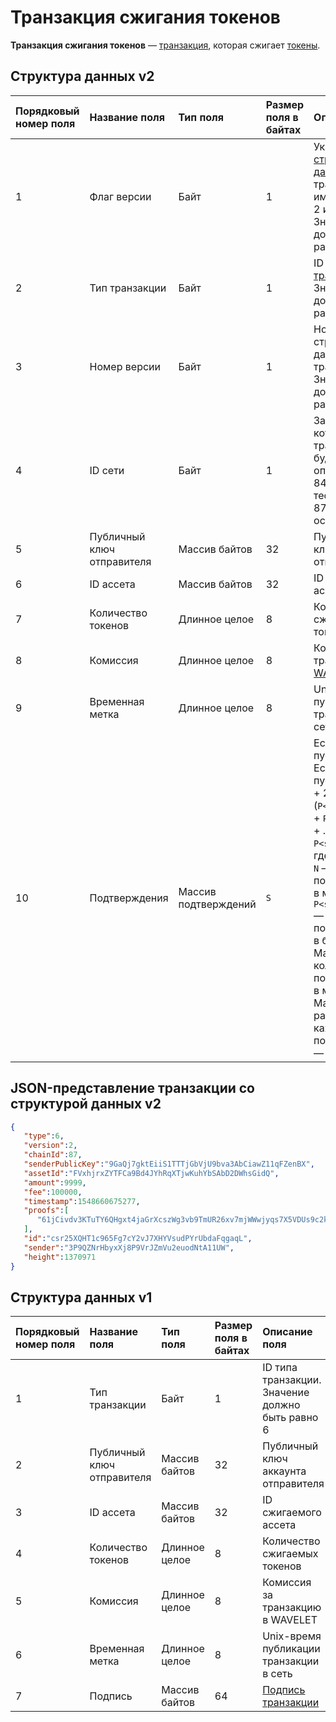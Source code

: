 # Транзакция сжигания токенов

**Транзакция сжигания токенов** — [транзакция](/blockchain/transaction.md), которая сжигает [токены](/blockchain/token.md).

## Структура данных v2

| Порядковый номер поля | Название поля | Тип поля | Размер поля в байтах | Описание поля |
| :--- | :--- | :--- | :--- | :--- |
| 1 | Флаг версии | Байт | 1 | Указывает что [структура данных](/blockchain/transaction-data-structure.md) транзакции имеет версию 2 или выше. <br>Значение должно быть равно 0 |
| 2 | Тип транзакции | Байт | 1 | ID [типа транзакции](/blockchain/transaction-type.md). <br>Значение должно быть равно 6 |
| 3 | Номер версии | Байт | 1 | Номер версии структуры данных транзакции. <br>Значение должно быть равно 2 |
| 4 | ID сети | Байт | 1 | Задает сеть, в которой транзакция будет опубликована. <br>84 для тестовой сети, 87 для основной сети |
| 5 | Публичный ключ отправителя | Массив байтов | 32 | Публичный ключ аккаунта отправителя |
| 6 | ID ассета | Массив байтов | 32 | ID сжигаемого ассета |
| 7 | Количество токенов | Длинное целое | 8 | Количество сжигаемых токенов |
| 8 | Комиссия | Длинное целое | 8 | Комиссия за транзакцию в [WAVELET](/blockchain/token/wavelet.md) |
| 9 | Временная метка | Длинное целое | 8 | Unix-время публикации транзакции в сеть |
| 10 | Подтверждения | Массив подтверждений | `S` | Если массив пустой, то `S`= 3. <br>Если массив не пустой, то `S`= 3 + 2 × `N` + \(`P<sub>1</sub>` + `P<sub>2</sub>` + ... + `P<sub>n</sub>`\), <br>где <br>`N` — количество подтверждений в массиве, <br>`P<sub>n</sub>` — размер `N`-го подтверждения в байтах.<br> Максимальное количество подтверждений в массиве — 8. Максимальный размер каждого подтверждения — 64 байта |

## JSON-представление транзакции со структурой данных v2

```json
{  
   "type":6,
   "version":2,
   "chainId":87,
   "senderPublicKey":"9GaQj7gktEiiS1TTTjGbVjU9bva3AbCiawZ11qFZenBX",
   "assetId":"FVxhjrxZYTFCa9Bd4JYhRqXTjwKuhYbSAbD2DWhsGidQ",
   "amount":9999,
   "fee":100000,
   "timestamp":1548660675277,
   "proofs":[  
      "61jCivdv3KTuTY6QHgxt4jaGrXcszWg3vb9TmUR26xv7mjWWwjyqs7X5VDUs9c2ksndaPogmdunHDdjWCuG1GGhh"
   ],
   "id":"csr25XQHT1c965Fg7cY2vJ7XHYVsudPYrUbdaFqgaqL",
   "sender":"3P9QZNrHbyxXj8P9VrJZmVu2euodNtA11UW",
   "height":1370971
}
```

## Структура данных v1

| Порядковый номер поля | Название поля | Тип поля | Размер поля в байтах | Описание поля |
| :--- | :--- | :--- | :--- | :--- |
| 1 | Тип транзакции | Байт | 1 | ID типа транзакции. <br>Значение должно быть равно 6 |
| 2 | Публичный ключ отправителя | Массив байтов | 32 | Публичный ключ аккаунта отправителя |
| 3 | ID ассета | Массив байтов | 32 | ID сжигаемого ассета |
| 4 | Количество токенов | Длинное целое | 8 | Количество сжигаемых токенов  |
| 5 | Комиссия | Длинное целое | 8 | Комиссия за транзакцию в WAVELET |
| 6 | Временная метка | Длинное целое | 8 | Unix-время публикации транзакции в сеть |
| 7 | Подпись | Массив байтов | 64 | [Подпись транзакции](/blockchain/transaction-signature.md) |
